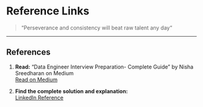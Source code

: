 # Reference Links

> “Perseverance and consistency will beat raw talent any day“

---

##  References

1. **Read:** “Data Engineer Interview Preparation- Complete Guide” by Nisha Sreedharan on Medium  
   [Read on Medium](https://medium.com/@nishasreedharan/data-engineer-interview-preparation-complete-guide-98a9d16f6889)

2. **Find the complete solution and explanation:**  
   [LinkedIn Reference](https://lnkd.in/gsYwUsDV)
